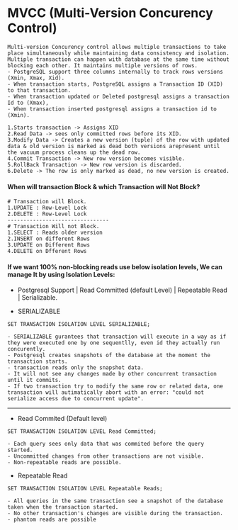 # MVCC (Multi-Version Concurency Control)
```
Multi-version Concurency control allows multiple transactions to take place simultaneously while maintaining data consistency and isolation.
Multiple transaction can happen with database at the same time without blocking each other. It maintains multiple versions of rows.
- PostgreSQL support three columns internally to track rows versions (Xmin, Xmax, Xid).
- When transaction starts, PostgreSQL assigns a Transaction ID (XID) to that transaction.
- When transaction updated or Deleted postgresql assigns a transaction Id to (Xmax),
- When transaction inserted postgresql assigns a transaction id to (Xmin).

1.Starts transaction -> Assigns XID
2.Read Data -> sees only committed rows before its XID.
3.Modify Data -> Creates a new version (tuple) of the row with updated data & old version is marked as dead both versions arepresent until the vacuum process cleans up the dead row.
4.Commit Transaction -> New row version becomes visible.
5.RollBack Transaction -> New row version is discarded.
6.Delete -> The row is only marked as dead, no new version is created.

```
#### When will transaction Block & which Transaction will Not Block?
```
# Transaction will Block.
1.UPDATE : Row-Level Lock
2.DELETE : Row-Level Lock
--------------------------------
# Transaction Will not Block.
1.SELECT : Reads older version
2.INSERT on different Rows
3.UPDATE on Different Rows
4.DELETE on Dfferent Rows
```

#### If we want 100% non-blocking reads use below isolation levels, We can manage It by using Isolation Levels:
- Postgresql Support | Read Committed (default Level) | Repeatable Read | Serializable.


- SERIALIZABLE
```
SET TRANSACTION ISOLATION LEVEL SERIALIZABLE;
```

```
- SERIALIZABLE gurantees that transaction will execute in a way as if they were executed one by one sequentlly, even id they actually run concurently.
- Postgresql creates snapshots of the database at the moment the transaction starts.
- transaction reads only the snapshot data.
- It will not see any changes made by other concurrent transaction until it commits.
- If two transaction try to modify the same row or related data, one transaction will autimatically abort with an error: "could not serialize access due to concurrent update".
```
---
- Read Commited (Default level)
```
SET TRANSACTION ISOLATION LEVEL Read Committed;
```
```
- Each query sees only data that was commited before the query started.
- Uncommitted changes from other transactions are not visible.
- Non-repeatable reads are possible.
```
- Repeatable Read
```
SET TRANSACTION ISOLATION LEVEL Repeatable Reads;
```
```
- All queries in the same transaction see a snapshot of the database taken when the transaction started.
- No other transaction's changes are visible during the transaction.
- phantom reads are possible
```



